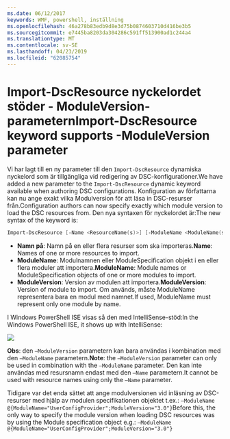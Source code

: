 ```yaml
---
ms.date: 06/12/2017
keywords: WMF, powershell, inställning
ms.openlocfilehash: 46a278b83edb9d8e3d75b0874603710d416be3b5
ms.sourcegitcommit: e7445ba8203da304286c591ff513900ad1c244a4
ms.translationtype: MT
ms.contentlocale: sv-SE
ms.lasthandoff: 04/23/2019
ms.locfileid: "62085754"
---
```

# <a name="import-dscresource-keyword-supports--moduleversion-parameter"></a><span data-ttu-id="94790-102">Import-DscResource nyckelordet stöder - ModuleVersion-parametern</span><span class="sxs-lookup"><span data-stu-id="94790-102">Import-DscResource keyword supports -ModuleVersion parameter</span></span>

<span data-ttu-id="94790-103">Vi har lagt till en ny parameter till den `Import-DscResource` dynamiska nyckelord som är tillgängliga vid redigering av DSC-konfigurationer.</span><span class="sxs-lookup"><span data-stu-id="94790-103">We have added a new parameter to the `Import-DscResource` dynamic keyword available when authoring DSC configurations.</span></span> <span data-ttu-id="94790-104">Konfiguration av författarna kan nu ange exakt vilka Modulversion för att läsa in DSC-resurser från.</span><span class="sxs-lookup"><span data-stu-id="94790-104">Configuration authors can now specify exactly which module version to load the DSC resources from.</span></span> <span data-ttu-id="94790-105">Den nya syntaxen för nyckelordet är:</span><span class="sxs-lookup"><span data-stu-id="94790-105">The new syntax of the keyword is:</span></span>

```powershell
Import-DscResource [-Name <ResourceName(s)>] [-ModuleName <ModuleName(s)>] [-ModuleVersion <ModuleVersion>]
```

* <span data-ttu-id="94790-106">**Namn på**: Namn på en eller flera resurser som ska importeras.</span><span class="sxs-lookup"><span data-stu-id="94790-106">**Name**: Names of one or more resources to import.</span></span>
* <span data-ttu-id="94790-107">**ModuleName**: Modulnamnen eller ModuleSpecification objekt i en eller flera moduler att importera.</span><span class="sxs-lookup"><span data-stu-id="94790-107">**ModuleName**: Module names or ModuleSpecification objects of one or more modules to import.</span></span>
* <span data-ttu-id="94790-108">**ModuleVersion**: Version av modulen att importera.</span><span class="sxs-lookup"><span data-stu-id="94790-108">**ModuleVersion**: Version of module to import.</span></span> <span data-ttu-id="94790-109">Om används, måste ModuleName representera bara en modul med namnet.</span><span class="sxs-lookup"><span data-stu-id="94790-109">If used, ModuleName must represent only one module by name.</span></span>

<span data-ttu-id="94790-110">I Windows PowerShell ISE visas så den med IntelliSense-stöd:</span><span class="sxs-lookup"><span data-stu-id="94790-110">In the Windows PowerShell ISE, it shows up with IntelliSense:</span></span>

![](../images/Import-DscResource-Modversion.jpg)

<span data-ttu-id="94790-111">**Obs**: den `–ModuleVersion` parametern kan bara användas i kombination med den `–ModuleName` parametern.</span><span class="sxs-lookup"><span data-stu-id="94790-111">**Note**: the `–ModuleVersion` parameter can only be used in combination with the `–ModuleName` parameter.</span></span> <span data-ttu-id="94790-112">Den kan inte användas med resursnamn endast med den `–Name` parametern.</span><span class="sxs-lookup"><span data-stu-id="94790-112">It cannot be used with resource names using only the `–Name` parameter.</span></span>

<span data-ttu-id="94790-113">Tidigare var det enda sättet att ange modulversionen vid inläsning av DSC-resurser med hjälp av modulen specifikationen objektet t.ex.: `–ModuleName @{ModuleName="UserConfigProvider";ModuleVersion="3.0"}`</span><span class="sxs-lookup"><span data-stu-id="94790-113">Before this, the only way to specify the module version when loading DSC resources was by using the Module specification object e.g.: `–ModuleName @{ModuleName="UserConfigProvider";ModuleVersion="3.0"}`</span></span>
